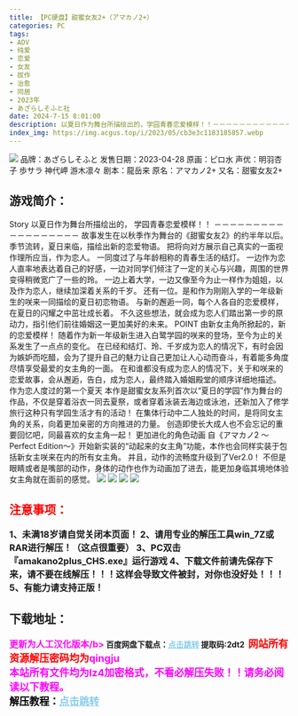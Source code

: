 ```yaml
---
title: 【PC硬盘】甜蜜女友2+（アマカノ2+）
categories: PC
tags:
- ADV
- 纯爱
- 恋爱
- 女友
- 拔作
- 治愈
- 同居
- 2023年
- あざらしそふと社
date: 2024-7-15 8:01:00
description: 以夏日作为舞台所描绘出的，学园青春恋爱模样！！－－－－－－－－－－－－－－－－－－故事发生在以秋季作为舞台的《甜蜜女友2》的约半年以后。季节流转，夏日来临，描绘出新的恋爱物语。把将向对方展示自己真实的一面视作理所应当，作为恋人。一同度过了与年龄相称的青春生活的结灯。一边作为恋人直率地表达着自己的好感，一边对同学们倾注了一定的关心与兴趣，周围的世界变得稍微宽广了一些的玲。一边上着大学，一边又像至今为止一样作为姐姐，以及作为恋人，继续加深着关系的千岁。还有一位。是和作为刚刚入学的一年级新生的咲来一同描绘的夏日初恋物语。
index_img: https://img.acgus.top/i/2023/05/cb3e3c1183185857.webp
---
```

![](https://img.acgus.top/i/2023/05/cb3e3c1183185857.webp)
品牌：あざらしそふと
发售日期：2023-04-28
原画：ピロ水
声优：明羽杏子 歩サラ 神代岬 游木凛々
剧本：龍岳来
原名：アマカノ2+
又名：甜蜜女友2+

## 游戏简介：
Story
以夏日作为舞台所描绘出的，
学园青春恋爱模样！！
－－－－－－－－－－－－－－－－－－
故事发生在以秋季作为舞台的《甜蜜女友2》的约半年以后。
季节流转，夏日来临，描绘出新的恋爱物语。
把将向对方展示自己真实的一面视作理所应当，作为恋人。
一同度过了与年龄相称的青春生活的结灯。
一边作为恋人直率地表达着自己的好感，一边对同学们倾注了一定的关心与兴趣，周围的世界变得稍微宽广了一些的玲。
一边上着大学，一边又像至今为止一样作为姐姐，以及作为恋人，继续加深着关系的千岁。
还有一位。是和作为刚刚入学的一年级新生的咲来一同描绘的夏日初恋物语。
与新的邂逅一同，每个人各自的恋爱模样，在夏日的闪耀之中茁壮成长着。
不久这些想法，就会成为恋人们踏出第一步的原动力，指引他们前往婚姻这一更加美好的未来。
POINT
由新女主角所掀起的，新的恋爱模样！
随着作为新一年级新生进入白鹭学园的咲来的登场，至今为止的关系发生了一点点的变化。
在已经和结灯、玲、千岁成为恋人的情况下，有时会因为嫉妒而吃醋，会为了提升自己的魅力让自己更加让人心动而奋斗，有着能多角度尽情享受最爱的女主角的一面。
在和谁都没有成为恋人的情况下，关于和咲来的恋爱故事，会从邂逅，告白，成为恋人，最终踏入婚姻殿堂的顺序详细地描述。
作为恋人度过的第一个夏天
本作是甜蜜女友系列首次以“夏日的学园”作为舞台的作品，不仅是穿着浴衣一同去夏祭，或者穿着泳装去海边或泳池，还新加入了修学旅行这种只有学园生活才有的活动！
在集体行动中二人独处的时间，是将同女主角的关系，向着更加亲密的方向推进的力量。
创造即使长大成人也不会忘记的重要回忆吧，同最喜欢的女主角一起！
更加进化的角色动画
自《アマカノ2 ～Perfect Edition～》开始新实装的“动起来的女主角”功能，本作也会同样实装于包括新女主咲来在内的所有女主角。
并且，动作的流畅度升级到了Ver2.0！
不但是眼睛或者是嘴部的动作，身体的动作也作为动画加了进去，能更加身临其境地体验女主角就在面前的感觉。
![](https://img.acgus.top/i/2023/05/53113940bc185918.webp)
![](https://img.acgus.top/i/2023/05/b753f1fae0185913.webp)
![](https://img.acgus.top/i/2023/05/d64fbe6215185908.webp)
![](https://img.acgus.top/i/2023/05/c9584321cf185903.webp)




## <font color=#FF0000 >注意事项：</font>
<font size=3><b>1、未满18岁请自觉关闭本页面！
2、请用专业的解压工具win_7Z或RAR进行解压！（这点很重要）
3、PC双击『amakano2plus_CHS.exe』运行游戏
4、下载文件前请先保存下来，请不要在线解压！！！这样会导致文件被封，对你也没好处！！！
5、有能力请支持正版！</b></font>

## 下载地址：
<font color=#FF00FF size=3><b>更新为人工汉化版本/b></font>
<b>百度网盘下载点：</b><a href="https://pan.baidu.com/s/1jHn1UY39oDPiUNGN-SL5IQ?pwd=2dt2" style="color: #87CEEB;"><b>点击跳转</b></a> 提取码:2dt2
<a style="padding: 0" href="https://post.qingju.org/AD/"><img style="max-width:100%" src="https://img.acgus.top/i/2024/07/478f689b8021d8d499ab43d21acf137a.gif" alt=""></a>
<b><font color=#FF0000 size=4>网站所有资源解压密码均为</b></font><b><font color=#FF00FF size=4>qingju</font><font color=#FF0000 ></font></b><br><b><font color=#FF00FF size=4>本站所有文件均为lz4加密格式，不看必解压失败！！请务必阅读以下教程。</b></font><br><b><font color=#000 size=4>解压教程：</b><a href="https://post.qingju.org/tutorial/000/" style="color: #87CEEB;"><b>点击跳转</b></a>